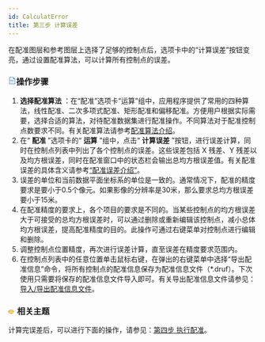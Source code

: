 ```yaml
---
id: CalculatError
title: 第三步 计算误差
---
```

在配准图层和参考图层上选择了足够的控制点后，选项卡中的“计算误差”按钮变亮，通过设置配准算法，可以计算所有控制点的误差。

### ![](../../img/read.gif)操作步骤

  1. **选择配准算法** ：在“配准”选项卡“运算”组中，应用程序提供了常用的四种算法，线性配准、二次多项式配准、矩形配准和偏移配准。方便用户根据实际需要，选择合适的算法，对待配准数据集进行配准操作。不同算法对于配准控制点数要求不同。有关配准算法请参考[配准算法介绍](../../../Features/DataProcessing/Registration/RegistrationMode.htm)。
  2. 在“ **配准** ”选项卡的“ **运算** ”组中，点击“ **计算误差** ”按钮，进行误差计算，同时在控制点列表中列出了各个控制点的误差。这些误差包括 X 残差、Y 残差以及均方根误差，同时在配准窗口中的状态栏会输出总均方根误差值。有关配准误差的具体含义请参考[“配准误差介绍”](RegistrationError)。    
  3. 误差的单位和当前数据平面坐标系的单位是一致的。通常情况下，配准的精度要求是要小于0.5个像元。如果影像的分辨率是30米，那么要求总均方根误差要小于15米。
  4. 在配准精度的要求上，各个项目的要求是不同的。当某些控制点的均方根误差大于可接受的总均方根误差时，可以通过删除或重新编辑该控制点，减小总体均方根误差，提高配准精度的目的。此操作可通过右键菜单对控制点进行编辑和删除。
  5. 调整控制点位置精度，再次进行误差计算，直至误差在精度要求范围内。
  6. 在控制点列表中的任意位置单击鼠标右键，在弹出的右键菜单中选择“导出配准信息”命令，将所有控制点的配准信息保存为配准信息文件（*.druf）。下次使用只需要将保存的配准信息文件导入即可。有关导出配准信息文件请参见：[导入/导出配准信息文件](importGCP)。

### ![](../../img/seealso.png) 相关主题

计算完误差后，可以进行下面的操作，请参见：[第四步 执行配准](Registrating)。


